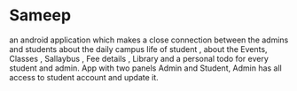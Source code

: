 # Sameep
an android application which makes a close connection between the admins and students about the daily campus life of student , about the Events, Classes , Sallaybus , Fee details , Library and a personal todo for every student and admin. App with two panels Admin and Student, Admin has all access to student account and update it.
